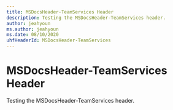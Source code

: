 ```yaml
---
title: MSDocsHeader-TeamServices Header
description: Testing the MSDocsHeader-TeamServices header.
author: jeahyoun
ms.author: jeahyoun
ms.date: 08/10/2020
uhfHeaderId: MSDocsHeader-TeamServices
---
```


# MSDocsHeader-TeamServices Header

Testing the MSDocsHeader-TeamServices header.
